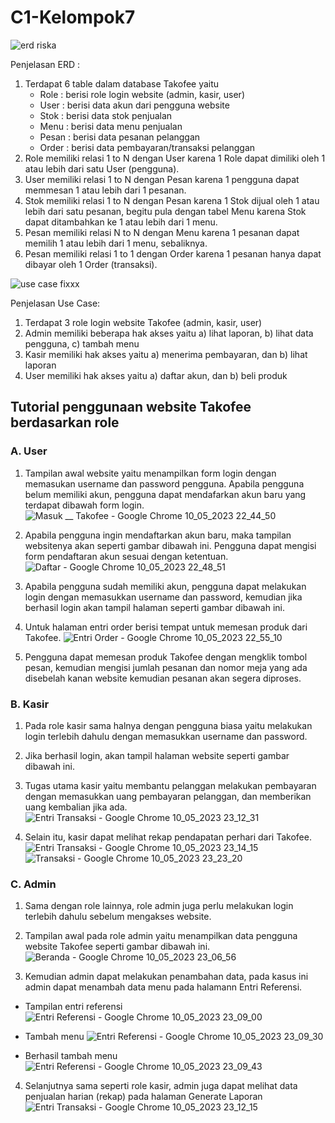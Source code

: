 # C1-Kelompok7
![erd riska](https://github.com/FinalProject-Web/C1-Kelompok7/assets/120191981/6ee9cb48-ce7f-49cc-8b3e-6ffc63376966)

Penjelasan ERD :
1. Terdapat 6 table dalam database Takofee yaitu
   - Role : berisi role login website (admin, kasir, user)
   - User : berisi data akun dari pengguna website
   - Stok : berisi data stok penjualan 
   - Menu : berisi data menu penjualan
   - Pesan : berisi data pesanan pelanggan
   - Order : berisi data pembayaran/transaksi pelanggan
2. Role memiliki relasi 1 to N dengan User karena 1 Role dapat dimiliki oleh 1 atau lebih dari satu User (pengguna).
3. User memiliki relasi 1 to N dengan Pesan karena 1 pengguna dapat memmesan 1 atau lebih dari 1 pesanan.
4. Stok memiliki relasi 1 to N dengan Pesan karena 1 Stok dijual oleh 1 atau lebih dari satu pesanan, begitu pula dengan tabel Menu karena Stok dapat ditambahkan ke 1 atau lebih dari 1 menu.
5. Pesan memiliki relasi N to N dengan Menu karena 1 pesanan dapat memilih 1 atau lebih dari 1 menu, sebaliknya.
6. Pesan memiliki relasi 1 to 1 dengan Order karena 1 pesanan hanya dapat dibayar oleh 1 Order (transaksi).

![use case fixxx](https://github.com/FinalProject-Web/C1-Kelompok7/assets/120191981/e26b26f3-c933-42d4-8279-0b1a13ec62bc)

Penjelasan Use Case:
1. Terdapat 3 role login website Takofee (admin, kasir, user)
2. Admin memiliki beberapa hak akses yaitu a) lihat laporan, b) lihat data pengguna, c) tambah menu
3. Kasir memiliki hak akses yaitu a) menerima pembayaran, dan b) lihat laporan
4. User memiliki hak akses yaitu a) daftar akun, dan b) beli produk

## Tutorial penggunaan website Takofee berdasarkan role
### A. User
1. Tampilan awal website yaitu menampilkan form login dengan memasukan username dan password pengguna. Apabila pengguna belum memiliki akun, pengguna dapat mendafarkan akun baru yang terdapat dibawah form login.
![Masuk __ Takofee - Google Chrome 10_05_2023 22_44_50](https://github.com/FinalProject-Web/C1-Kelompok7/assets/120191981/d3c2e1e7-25da-442a-8de0-3e4098031cdd)

2. Apabila pengguna ingin mendaftarkan akun baru, maka tampilan websitenya akan seperti gambar dibawah ini. Pengguna dapat mengisi form pendaftaran akun sesuai dengan ketentuan.
![Daftar - Google Chrome 10_05_2023 22_48_51](https://github.com/FinalProject-Web/C1-Kelompok7/assets/120191981/bed62c33-b3fb-4c32-8d1b-186b81fb1f1d)

3. Apabila pengguna sudah memiliki akun, pengguna dapat melakukan login dengan memasukkan username dan password, kemudian jika berhasil login akan tampil halaman seperti gambar dibawah ini.

4. Untuk halaman entri order berisi tempat untuk memesan produk dari Takofee.
![Entri Order - Google Chrome 10_05_2023 22_55_10](https://github.com/FinalProject-Web/C1-Kelompok7/assets/120191981/31012fc8-c2df-4804-874e-4369df93f53f)

5. Pengguna dapat memesan produk Takofee dengan mengklik tombol pesan, kemudian mengisi jumlah pesanan dan nomor meja yang ada disebelah kanan website kemudian pesanan akan segera diproses.

### B. Kasir
1. Pada role kasir sama halnya dengan pengguna biasa yaitu melakukan login terlebih dahulu dengan memasukkan username dan password.
2. Jika berhasil login, akan tampil halaman website seperti gambar dibawah ini.
3. Tugas utama kasir yaitu membantu pelanggan melakukan pembayaran dengan memasukkan uang pembayaran pelanggan, dan memberikan uang kembalian jika ada.
![Entri Transaksi - Google Chrome 10_05_2023 23_12_31](https://github.com/FinalProject-Web/C1-Kelompok7/assets/120191981/a98b6f0b-4ef6-4934-87a6-0338386ef4c8)

4. Selain itu, kasir dapat melihat rekap pendapatan perhari dari Takofee.
![Entri Transaksi - Google Chrome 10_05_2023 23_14_15](https://github.com/FinalProject-Web/C1-Kelompok7/assets/120191981/d02490c9-a90a-4761-8c34-8f25ab1a7b86)
![Transaksi - Google Chrome 10_05_2023 23_23_20](https://github.com/FinalProject-Web/C1-Kelompok7/assets/120191981/8c7d7f91-2e70-4f60-a7c0-fb59c1c2c995)


### C. Admin
1. Sama dengan role lainnya, role admin juga perlu melakukan login terlebih dahulu sebelum mengakses website.
2. Tampilan awal pada role admin yaitu menampilkan data pengguna website Takofee seperti gambar dibawah ini.
![Beranda - Google Chrome 10_05_2023 23_06_56](https://github.com/FinalProject-Web/C1-Kelompok7/assets/120191981/bdbdf00c-b76f-43ab-8006-de3609cd7de6)

3. Kemudian admin dapat melakukan penambahan data, pada kasus ini admin dapat menambah data menu pada halamann Entri Referensi.
- Tampilan entri referensi
![Entri Referensi - Google Chrome 10_05_2023 23_09_00](https://github.com/FinalProject-Web/C1-Kelompok7/assets/120191981/1e07c0c0-8dcf-46e1-9ab6-e9dd64e5b418)

- Tambah menu
![Entri Referensi - Google Chrome 10_05_2023 23_09_30](https://github.com/FinalProject-Web/C1-Kelompok7/assets/120191981/2c8b3d04-178b-421f-9806-e2ba682a1086)

- Berhasil tambah menu
![Entri Referensi - Google Chrome 10_05_2023 23_09_43](https://github.com/FinalProject-Web/C1-Kelompok7/assets/120191981/92e2c9c8-ce17-42d1-880f-5272191b117c)

4. Selanjutnya sama seperti role kasir, admin juga dapat melihat data penjualan harian (rekap) pada halaman Generate Laporan 
![Entri Transaksi - Google Chrome 10_05_2023 23_12_15](https://github.com/FinalProject-Web/C1-Kelompok7/assets/120191981/f2c2bff2-1c58-41cf-b455-493bd604b28e)

